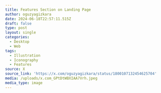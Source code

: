 ```yaml
---
title: Features Section on Landing Page
author: oguzyagizkara
date: 2024-06-18T22:57:11.515Z
draft: false
type: post
layout: single
categories:
  - Desktop
  - Web
tags:
  - Illustration
  - Iconography
  - Features
source: X
source_link: 'https://x.com/oguzyagizkara/status/1800107132454625704'
media: /uploads/x.com_GPtDtWBXIAA7Vrh.jpeg
media_type: image
---
```


